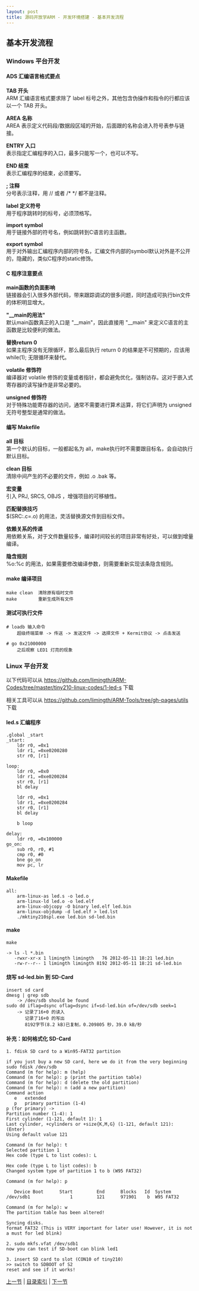 ```yaml
---
layout: post
title: 源码开放学ARM - 开发环境搭建 - 基本开发流程 
---
```



## 基本开发流程

### Windows 平台开发
#### ADS 汇编语言格式要点
**TAB 开头**  
    ARM 汇编语言格式要求除了 label 标号之外，其他包含伪操作和指令的行都应该以一个 TAB 开头。

**AREA 名称**  
    AREA 表示定义代码段/数据段区域的开始，后面跟的名称会进入符号表参与链接。

**ENTRY 入口**  
    表示指定汇编程序的入口，最多只能写一个，也可以不写。

**END 结束**  
    表示汇编程序的结束，必须要写。

**; 注释**  
    分号表示注释，用 // 或者 /*  */ 都不是注释。

**label 定义符号**  
    用于程序跳转时的标号，必须顶格写。

**import symbol**  
    用于链接外部的符号名，例如跳转到C语言的主函数。

**export symbol**  
    用于对外输出汇编程序内部的符号名，汇编文件内部的symbol默认对外是不公开的，隐藏的，类似C程序的static修饰。

#### C 程序注意要点
**main函数的负面影响**  
    链接器会引入很多外部代码，带来跟踪调试的很多问题，同时造成可执行bin文件的体积明显增大。

**"__main的用法"**  
    默认main函数真正的入口是 "__main"，因此直接用 "__main" 来定义C语言的主函数是比较便利的做法。

**替换return 0**  
    如果主程序没有无限循环，那么最后执行 return 0 的结果是不可预期的，应该用 while(1); 无限循环来替代。

**volatile 修饰符**  
    编译器对 volatile 修饰的变量或者指针，都会避免优化，强制访存。这对于嵌入式寄存器的读写操作是非常必要的。

**unsigned 修饰符**  
    对于特殊功能寄存器的访问，通常不需要进行算术运算，将它们声明为 unsigned 无符号整型是通常的做法。

#### 编写 Makefile
**all 目标**  
    第一个默认的目标，一般都起名为 all，make执行时不需要跟目标名，会自动执行默认目标。 
        
**clean 目标**  
    清除中间产生的不必要的文件，例如 .o .bak 等。

**宏变量**  
    引入 PRJ, SRCS, OBJS ，增强项目的可移植性。

**匹配替换技巧**  
    $(SRC:.c=.o) 的用法，灵活替换源文件到目标文件。

**依赖关系的传递**  
    用依赖关系，对于文件数量较多，编译时间较长的项目非常有好处，可以做到增量编译。

**隐含规则**  
    %o:%c 的用法，如果需要修改编译参数，则需要重新实现该条隐含规则。

#### make 编译项目

	make clean	清除原有临时文件
	make      	重新生成所有文件

#### 测试可执行文件

	# loadb 输入命令
		超级终端菜单 -> 传送 -> 发送文件 -> 选择文件 + Kermit协议 -> 点击发送
		
	# go 0x21000000
		之后观察 LED1 灯亮的现象

### Linux 平台开发

以下代码可以从 <https://github.com/limingth/ARM-Codes/tree/master/tiny210-linux-codes/1-led-s> 下载

相关工具可以从 <https://github.com/limingth/ARM-Tools/tree/gh-pages/utils> 下载

#### led.s 汇编程序

	.global _start
	_start:
		ldr r0, =0x1
		ldr r1, =0xe0200280
		str r0, [r1]    

	loop:
		ldr r0, =0x0
		ldr r1, =0xe0200284
		str r0, [r1]    
		bl delay

		ldr r0, =0x1
		ldr r1, =0xe0200284
		str r0, [r1]    
		bl delay

		b loop

	delay:
		ldr r0, =0x100000
	go_on:  
		sub r0, r0, #1
		cmp r0, #0
		bne go_on
		mov pc, lr      
		
#### Makefile
			
	all:
		arm-linux-as led.s -o led.o
		arm-linux-ld led.o -o led.elf
		arm-linux-objcopy -O binary led.elf led.bin
		arm-linux-objdump -d led.elf > led.lst
		./mktiny210spl.exe led.bin sd-led.bin
				
#### make

	make

	-> ls -l *.bin
	   -rwxr-xr-x 1 limingth limingth   76 2012-05-11 18:21 led.bin
	   -rw-r--r-- 1 limingth limingth 8192 2012-05-11 18:21 sd-led.bin			

#### 烧写 sd-led.bin 到 SD-Card
	   
	insert sd card 
	dmesg | grep sdb
		-> /dev/sdb should be found
	sudo dd iflag=dsync oflag=dsync if=sd-led.bin of=/dev/sdb seek=1
		-> 记录了16+0 的读入
		   记录了16+0 的写出
		   8192字节(8.2 kB)已复制，0.209805 秒，39.0 kB/秒
	   
#### 补充：如何格式化 SD-Card

	1. fdisk SD card to a Win95-FAT32 partition

	if you just buy a new SD card, here we do it from the very beginning
	sudo fdisk /dev/sdb
	Command (m for help): m (help)
	Command (m for help): p (print the partition table)
	Command (m for help): d (delete the old partition)
	Command (m for help): n (add a new partition)
	Command action
	   e   extended
	   p   primary partition (1-4)
	p (for primary) -> 
	Partition number (1-4): 1
	First cylinder (1-121, default 1): 1
	Last cylinder, +cylinders or +size{K,M,G} (1-121, default 121):  (Enter)
	Using default value 121

	Command (m for help): t
	Selected partition 1
	Hex code (type L to list codes): L

	Hex code (type L to list codes): b 
	Changed system type of partition 1 to b (W95 FAT32)

	Command (m for help): p

	   Device Boot      Start         End      Blocks   Id  System
	/dev/sdb1               1         121      971901    b  W95 FAT32

	Command (m for help): w
	The partition table has been altered!

	Syncing disks.
	format FAT32 (This is VERY important for later use! However, it is not a must for led blink)

	2. sudo mkfs.vfat /dev/sdb1
	now you can test if SD-boot can blink led1

	3. insert SD card to slot (CON10 of tiny210)
	>> switch to SDBOOT of S2
	reset and see if it works!
	 


[上一节](chp1-3.html)  |  [目录索引](../index.html)  |  [下一节](chp2-1.html)
